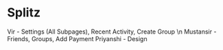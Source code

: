 # Splitz

Vir - Settings (All Subpages), Recent Activity, Create Group \n
Mustansir - Friends, Groups, Add Payment
Priyanshi - Design
